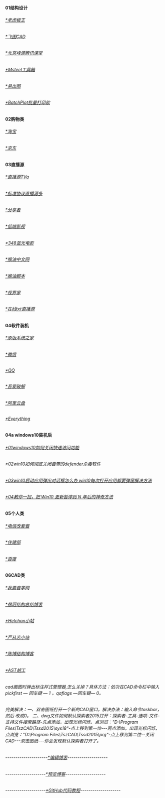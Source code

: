 
#### 01结构设计
######  [*老虎板王](http://www.banwangcad.com/index.aspx)    
###### [*飞图CAD](https://www.ftcad.com/ "飞图CAD")
###### [*北京峰源腾讯课堂](https://ke.qq.com/course/133303?taid=12328733688072375)        
###### [*Msteel工具箱](https://www.msteel.top/)
###### [*易出图](https://www.cadprint.cn/)   
######  [*BatchPlot批量打印软](https://www.cadprint.cn/)


#### 02购物类
###### [*淘宝](https://www.taobao.com/)
###### [*京东](https://www.jd.com//)


#### 03直播源
###### [*直播源TVa](https://1734320.github.io/tva.txt)
###### [*标准协议直播源多](https://github.com/SPX372928/MyIPTV)
###### [*分享者](https://www.sharerw.com/)
###### [*低端影视](https://ddrk.me/tag/douban-top250/)
###### [*348蓝光电影](https://www.348z.com/)
###### [*猴油中文网](https://bbs.tampermonkey.net.cn/)
###### [*猴油脚本](https://greasyfork.org/en/scripts)
###### [*视界家](http://www.shijiejia.vip/download/)
###### [*在线txt直播源](https://ldpc520.github.io/list.txt)



#### 04软件装机
###### [*原版系统之家](https://msdn.pe8.com/win10.html)
###### [*微信](https://weixin.qq.com/)
###### [*QQ](https://im.qq.com/pcqq)
###### [*吾爱破解](https://www.52pojie.cn/)
###### [*阿里云盘](https://www.aliyundrive.com/drive)
###### [*Everything](https://www.voidtools.com/zh-cn/)


#### 04a  windows10装机后
###### [*01windows10如何关闭快速访问功能](https://jingyan.baidu.com/article/922554466b57c5851648f4fd.html)
###### [*02win10如何彻底关闭自带的defender杀毒软件](http://www.dnpz.net/diannaozhishi/5749.html)
###### [*03win10启动应用弹出对话框怎么办 win10每次打开应用都要弹窗解决方法](http://www.win7zhijia.cn/win10jc/win10_41702.html)
###### [*04教你一招，把 Win10 更新暂停到 N 年后的神奇方法](https://zhuanlan.zhihu.com/p/100938150?utm_source=wechat_session)

#### 05个人类
###### [*电信改套餐](https://hb.189.cn/pages/activity/dxwt/hlwkbg.jsp)
###### [*住建部](https://www.mohurd.gov.cn/)
###### [*百度](https://www.baidu.com/)

#### 06CAD类
###### [*我要自学网](https://www.51zxw.net/)
###### [*徐珂结构总结博客](http://www.jiegoublog.cn/)
###### [*Helchan小站](http://helchan.ysepan.com/)
###### [*严从志小站](http://ycz007.ysepan.com/)
###### [*陈博结构博客](http://www.dinochen.com/)
###### [*AST胡工](https://i.youku.com/asthugong)

###### cad画图时弹出标注样式管理器,怎么关掉？具体方法：依次在CAD命令栏中输入pickfirst — 回车键 — 1 。qaflags —回车键— 0。
###### 完美解决：一、双击图纸打开一个新的CAD窗口，解决办法：输入命令taskbar，然后 改成0。 二、dwg文件如何默认探索者2015打开：探索者-工具-选项-文件-支持文件搜索路径-先点添加，出现光标闪烁，点浏览："D:\Program Files\TszCAD\Tssd2015\sys18"-点上移到第一位---再点添加，出现光标闪烁，点浏览："D:\Program Files\TszCAD\Tssd2015\prg"-点上移到第二位--关闭CAD---双击图纸---你会发现默认探索者打开了。





###### ---------------------[*编辑博客](https://github.com/1734320/1734320.github.io/edit/master/README.md)--------------------
######  --------------------[*预览博客](https://1734320.github.io/)--------------------
######  --------------------[*GitHub代码教程](https://github.com/guodongxiaren/README/blob/master/README.md)--------------------
























